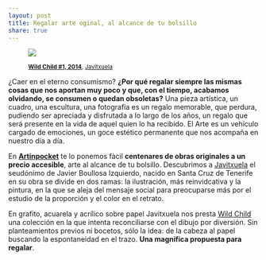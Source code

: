 ```yaml
---
layout: post
title: Regalar arte oginal, al alcance de tu bolsillo 
share: true
---
```


<figure class="text-center">
	<img src="http://www.artinpocket.cat/wp-content/uploads/2014/05/wild-child-1-javitxuela-2014-508.jpg">
	<figcaption>
		<p><small><strong><a href="http://www.artinpocket.cat/product/wild-child-1-javitxuela-2014-508/">Wild Child #1, 2014</a></strong>, <a href="http://www.artinpocket.cat/product-tag/javitxuela/">Javitxuela</a></small></p>
	</figcaption>
</figure>

¿Caer en el eterno consumismo? **¿Por qué regalar siempre las mismas cosas que nos aportan muy poco y que, con el tiempo, acabamos olvidando, se consumen o quedan obsoletas?** Una pieza artística, un cuadro, una escultura, una fotografía es un regalo memorable, que perdura, pudiendo ser apreciada y disfrutada a lo largo de los años, un regalo que será presente en la vida de aquel quien lo ha recibido. El Arte es un vehículo cargado de emociones, un goce estético permanente que nos acompaña en nuestro día a día. 

En **[Artinpocket](http://www.artinpocekt.cat/)** te lo ponemos fàcil **centenares de obras originales a un precio accesible**, arte al alcance de tu bolsillo. Descubrimos a [Javitxuela](http://www.artinpocket.cat/artist_home.php?$artist_code=442) el seudónimo de Javier Boullosa Izquierdo, nacido en Santa Cruz de Tenerife en su obra se divide en dos ramas: la ilustración, más reinvidcativa y la pintura, en la que se aleja del mensaje social para preocuparse más por el estudio de la proporción y el color en el retrato.

En grafito, acuarela y acrílico sobre papel Javitxuela nos presta [Wild Child](http://www.artinpocket.cat/work_home.php?$artist_code=442&$work_code=508#disqus_thread) una colección en la que intenta reconciliarse con el dibujo por diversión. Sin planteamientos previos ni bocetos, sólo la idea: de la cabeza al papel buscando la espontaneidad en el trazo. **Una magnífica propuesta para regalar**.